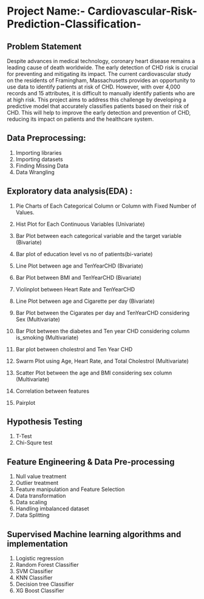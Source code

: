 # Project Name:- Cardiovascular-Risk-Prediction-Classification-

## Problem Statement

Despite advances in medical technology, coronary heart disease remains a leading cause of death worldwide. The early detection of CHD risk is crucial for preventing and mitigating its impact. The current cardiovascular study on the residents of Framingham, Massachusetts provides an opportunity to use data to identify patients at risk of CHD. However, with over 4,000 records and 15 attributes, it is difficult to manually identify patients who are at high risk. This project aims to address this challenge by developing a predictive model that accurately classifies patients based on their risk of CHD. This will help to improve the early detection and prevention of CHD, reducing its impact on patients and the healthcare system.

## Data Preprocessing: 

1. Importing libraries
2. Importing datasets
3. Finding Missing Data
4. Data Wrangling

## Exploratory data analysis(EDA) :

1. Pie Charts of Each Categorical Column or Column with Fixed Number of Values.

2. Hist Plot for Each Continuous Variables (Univariate)

3. Bar Plot between each categorical variable and the target variable (Bivariate)

4. Bar plot of education level vs no of patients(bi-variate)

5. Line Plot between age and TenYearCHD (Bivariate)

6. Bar Plot between BMI and TenYearCHD (Bivariate)
7. Violinplot between Heart Rate and TenYearCHD
8. Line Plot between age and Cigarette per day (Bivariate)
9. Bar Plot between the Cigarates per day and TenYearCHD considering Sex (Multivariate)
10. Bar Plot between the diabetes and Ten year CHD considering column is_smoking (Multivariate)
11. Bar plot between cholestrol and Ten Year CHD
12. Swarm Plot using Age, Heart Rate, and Total Cholestrol (Multivariate)
13. Scatter Plot between the age and BMI considering sex column (Multivariate)
14. Correlation between features
15. Pairplot

## Hypothesis Testing
1. T-Test
2. Chi-Squre test

## Feature Engineering & Data Pre-processing

1. Null value treatment
2. Outlier treatment
3. Feature manipulation and Feature Selection
4. Data transformation
5. Data scaling
6. Handling imbalanced dataset
7. Data Splitting



## Supervised Machine learning algorithms and implementation

1. Logistic regression 
2. Random Forest Classifier
3. SVM Classifier
4. KNN Classifier
5. Decision tree Classifier
6. XG Boost Classifier
